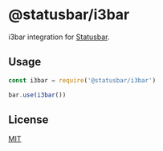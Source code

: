 # @statusbar/i3bar

i3bar integration for [Statusbar](https://github.com/goto-bus-stop/statusbar).

## Usage

```js
const i3bar = require('@statusbar/i3bar')

bar.use(i3bar())
```

## License

[MIT](../../LICENSE)
